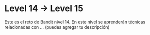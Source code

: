 # Level 14 → Level 15
Este es el reto de Bandit nivel 14. En este nivel se aprenderán técnicas relacionadas con ... (puedes agregar tu descripción)
